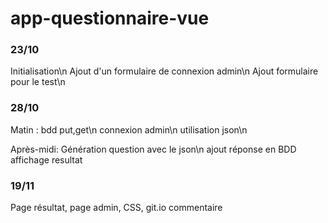# app-questionnaire-vue
### 23/10
Initialisation\n
Ajout d'un formulaire de connexion admin\n
Ajout formulaire pour le test\n

### 28/10
Matin : bdd put,get\n
connexion admin\n
utilisation json\n

Après-midi: Génération question avec le json\n
ajout réponse en BDD
affichage resultat

### 19/11

Page résultat,
page admin,
CSS,
git.io
commentaire
